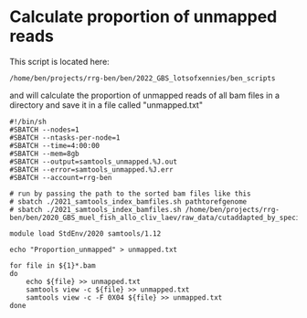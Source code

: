 # Calculate proportion of unmapped reads

This script is located here:
```
/home/ben/projects/rrg-ben/ben/2022_GBS_lotsofxennies/ben_scripts
```
and will calculate the proportion of unmapped reads of all bam files in a directory and save it in a file called "unmapped.txt"
```
#!/bin/sh
#SBATCH --nodes=1
#SBATCH --ntasks-per-node=1
#SBATCH --time=4:00:00
#SBATCH --mem=8gb
#SBATCH --output=samtools_unmapped.%J.out
#SBATCH --error=samtools_unmapped.%J.err
#SBATCH --account=rrg-ben

# run by passing the path to the sorted bam files like this
# sbatch ./2021_samtools_index_bamfiles.sh pathtorefgenome
# sbatch ./2021_samtools_index_bamfiles.sh /home/ben/projects/rrg-ben/ben/2020_GBS_muel_fish_allo_cliv_laev/raw_data/cutaddapted_by_species_across_three_plates/clivii/

module load StdEnv/2020 samtools/1.12

echo "Proportion_unmapped" > unmapped.txt

for file in ${1}*.bam
do
    echo ${file} >> unmapped.txt
    samtools view -c ${file} >> unmapped.txt
    samtools view -c -F 0X04 ${file} >> unmapped.txt
done
```
